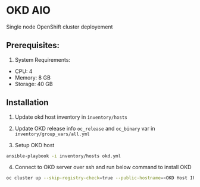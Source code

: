 # OKD AIO

Single node OpenShift cluster deployement

## Prerequisites:

1. System Requirements:
- CPU: 4
- Memory: 8 GB
- Storage: 40 GB

## Installation

1. Update okd host inventory in `inventory/hosts`

2. Update OKD release info `oc_release` and `oc_binary` var in `inventory/group_vars/all.yml`

3. Setup OKD host
```bash
ansible-playbook -i inventory/hosts okd.yml
```

4. Connect to OKD server over ssh and run below command to install OKD
```bash
oc cluster up --skip-registry-check=true --public-hostname=<OKD Host IP>
```
